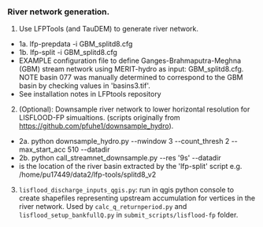 ### River network generation.

1. Use LFPTools (and TauDEM) to generate river network.
 - 1a. lfp-prepdata -i GBM_splitd8.cfg
 - 1b. lfp-split -i GBM_splitd8.cfg
 - EXAMPLE configuration file to define Ganges-Brahmaputra-Meghna (GBM) stream network using MERIT-hydro as input: GBM_splitd8.cfg. NOTE basin 077 was manually determined to correspond to the GBM basin by checking values in 'basins3.tif'.
 - See installation notes in LFPtools repository

2. (Optional): Downsample river network to lower horizontal resolution for LISFLOOD-FP simualtions. (scripts originally from https://github.com/pfuhe1/downsample_hydro).
 - 2a. python downsample_hydro.py --nwindow 3 --count_thresh 2 --max_start_acc 510 --datadir <DATADIR>
 - 2b. python call_streamnet_downsample.py --res '9s' --datadir <DATADIR>
 - <DATADIR> is the location of the river basin extracted by the 'lfp-split' script e.g. /home/pu17449/data2/lfp-tools/splitd8_v2


 3. `lisflood_discharge_inputs_qgis.py`: run in qgis python console to create shapefiles representing upstream accumulation for vertices in the river network. Used by `calc_q_returnperiod.py` and `lisflood_setup_bankfullQ.py` in `submit_scripts/lisflood-fp` folder. 
